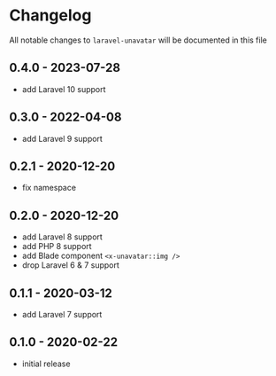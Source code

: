 # Changelog

All notable changes to `laravel-unavatar` will be documented in this file

## 0.4.0 - 2023-07-28

- add Laravel 10 support

## 0.3.0 - 2022-04-08

- add Laravel 9 support

## 0.2.1 - 2020-12-20

- fix namespace

## 0.2.0 - 2020-12-20

- add Laravel 8 support
- add PHP 8 support
- add Blade component `<x-unavatar::img />`
- drop Laravel 6 & 7 support

## 0.1.1 - 2020-03-12

- add Laravel 7 support

## 0.1.0 - 2020-02-22

- initial release
